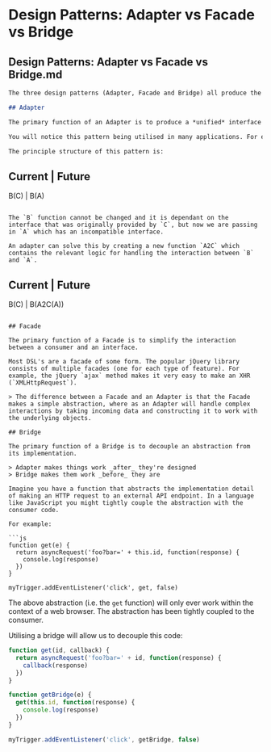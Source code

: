 # Design Patterns: Adapter vs Facade vs Bridge

## Design Patterns: Adapter vs Facade vs Bridge.md

```markdown
The three design patterns (Adapter, Facade and Bridge) all produce the result of a clean public API. The difference between the patterns are usually due to a subtle context shift (and in some cases, a behavioural requirement).

## Adapter

The primary function of an Adapter is to produce a *unified* interface for a number of underlying and unrelated objects.

You will notice this pattern being utilised in many applications. For example, ActiveRecord (the popular Ruby ORM; object-relational mapping) creates a unified interface as part of its API but the code underneath the interface is able to communicate with many different types of databases. Allowing the consumer of the API to not have to worry about specific database implementation details.

The principle structure of this pattern is:

```
Current | Future
----------------
B(C)    | B(A)
```

The `B` function cannot be changed and it is dependant on the interface that was originally provided by `C`, but now we are passing in `A` which has an incompatible interface.

An adapter can solve this by creating a new function `A2C` which contains the relevant logic for handling the interaction between `B` and `A`.

```
Current | Future
----------------
B(C)    | B(A2C(A))
```

## Facade

The primary function of a Facade is to simplify the interaction between a consumer and an interface.

Most DSL's are a facade of some form. The popular jQuery library consists of multiple facades (one for each type of feature). For example, the jQuery `ajax` method makes it very easy to make an XHR (`XMLHttpRequest`).

> The difference between a Facade and an Adapter is that the Facade makes a simple abstraction, where as an Adapter will handle complex interactions by taking incoming data and constructing it to work with the underlying objects.

## Bridge

The primary function of a Bridge is to decouple an abstraction from its implementation.

> Adapter makes things work _after_ they're designed  
> Bridge makes them work _before_ they are

Imagine you have a function that abstracts the implementation detail of making an HTTP request to an external API endpoint. In a language like JavaScript you might tightly couple the abstraction with the consumer code.

For example:

```js
function get(e) {
  return asyncRequest('foo?bar=' + this.id, function(response) {
    console.log(response)
  })
}

myTrigger.addEventListener('click', get, false)
```

The above abstraction (i.e. the `get` function) will only ever work within the context of a web browser. The abstraction has been tightly coupled to the consumer.

Utilising a bridge will allow us to decouple this code:

```js
function get(id, callback) {
  return asyncRequest('foo?bar=' + id, function(response) {
    callback(response)
  })
}

function getBridge(e) {
  get(this.id, function(response) {
    console.log(response)
  })
}

myTrigger.addEventListener('click', getBridge, false)
```
```

